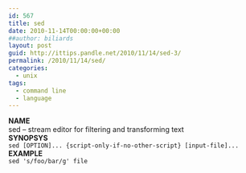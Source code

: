 ```yaml
---
id: 567
title: sed
date: 2010-11-14T00:00:00+00:00
##author: biliards
layout: post
guid: http://ittips.pandle.net/2010/11/14/sed-3/
permalink: /2010/11/14/sed/
categories:
  - unix
tags:
  - command line
  - language
---
```

**NAME**  
sed &#8211; stream editor for filtering and transforming text  
**SYNOPSYS**  
`sed [OPTION]... {script-only-if-no-other-script} [input-file]...`  
**EXAMPLE**  
`sed 's/foo/bar/g' file`

